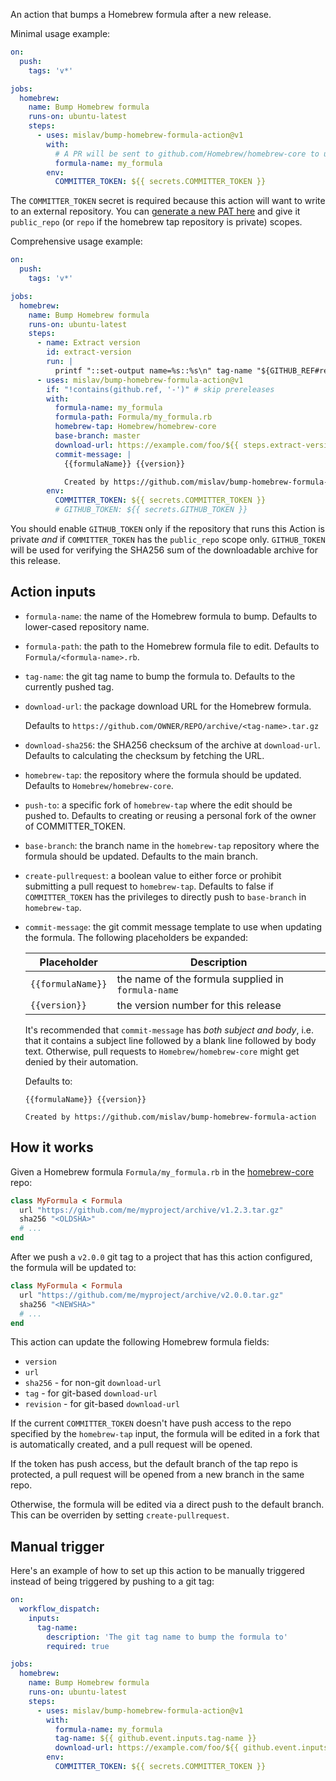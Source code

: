 An action that bumps a Homebrew formula after a new release.

Minimal usage example:

```yml
on:
  push:
    tags: 'v*'

jobs:
  homebrew:
    name: Bump Homebrew formula
    runs-on: ubuntu-latest
    steps:
      - uses: mislav/bump-homebrew-formula-action@v1
        with:
          # A PR will be sent to github.com/Homebrew/homebrew-core to update this formula:
          formula-name: my_formula
        env:
          COMMITTER_TOKEN: ${{ secrets.COMMITTER_TOKEN }}
```

The `COMMITTER_TOKEN` secret is required because this action will want to write
to an external repository. You can [generate a new PAT
here](https://github.com/settings/tokens) and give it `public_repo` (or `repo`
if the homebrew tap repository is private) scopes.

Comprehensive usage example:

```yml
on:
  push:
    tags: 'v*'

jobs:
  homebrew:
    name: Bump Homebrew formula
    runs-on: ubuntu-latest
    steps:
      - name: Extract version
        id: extract-version
        run: |
          printf "::set-output name=%s::%s\n" tag-name "${GITHUB_REF#refs/tags/}"
      - uses: mislav/bump-homebrew-formula-action@v1
        if: "!contains(github.ref, '-')" # skip prereleases
        with:
          formula-name: my_formula
          formula-path: Formula/my_formula.rb
          homebrew-tap: Homebrew/homebrew-core
          base-branch: master
          download-url: https://example.com/foo/${{ steps.extract-version.outputs.tag-name }}.tar.gz
          commit-message: |
            {{formulaName}} {{version}}

            Created by https://github.com/mislav/bump-homebrew-formula-action
        env:
          COMMITTER_TOKEN: ${{ secrets.COMMITTER_TOKEN }}
          # GITHUB_TOKEN: ${{ secrets.GITHUB_TOKEN }}
```

You should enable `GITHUB_TOKEN` only if the repository that runs this Action is
private _and_ if `COMMITTER_TOKEN` has the `public_repo` scope only.
`GITHUB_TOKEN` will be used for verifying the SHA256 sum of the downloadable
archive for this release.


## Action inputs

* `formula-name`: the name of the Homebrew formula to bump. Defaults to
  lower-cased repository name.

* `formula-path`: the path to the Homebrew formula file to edit. Defaults to
  `Formula/<formula-name>.rb`.

* `tag-name`: the git tag name to bump the formula to. Defaults to the
  currently pushed tag.

* `download-url`: the package download URL for the Homebrew formula.

  Defaults to `https://github.com/OWNER/REPO/archive/<tag-name>.tar.gz`

* `download-sha256`: the SHA256 checksum of the archive at `download-url`.
  Defaults to calculating the checksum by fetching the URL.

* `homebrew-tap`: the repository where the formula should be updated. Defaults
  to `Homebrew/homebrew-core`.

* `push-to`: a specific fork of `homebrew-tap` where the edit should be pushed to. Defaults to creating or reusing a personal fork of the owner of COMMITTER_TOKEN.

* `base-branch`: the branch name in the `homebrew-tap` repository where the
  formula should be updated. Defaults to the main branch.

* `create-pullrequest`: a boolean value to either force or prohibit submitting
  a pull request to `homebrew-tap`. Defaults to false if `COMMITTER_TOKEN` has
  the privileges to directly push to `base-branch` in `homebrew-tap`.

* `commit-message`: the git commit message template to use when updating the
  formula. The following placeholders be expanded:

  | Placeholder       | Description                                        |
  | ----------------- | -------------------------------------------------- |
  | `{{formulaName}}` | the name of the formula supplied in `formula-name` |
  | `{{version}}`     | the version number for this release                |

  It's recommended that `commit-message` has _both subject and body_, i.e. that
  it contains a subject line followed by a blank line followed by body text.
  Otherwise, pull requests to `Homebrew/homebrew-core` might get denied by
  their automation.

  Defaults to:
  ```
  {{formulaName}} {{version}}

  Created by https://github.com/mislav/bump-homebrew-formula-action
  ```


## How it works

Given a Homebrew formula `Formula/my_formula.rb` in the
[homebrew-core](https://github.com/Homebrew/homebrew-core) repo:

```rb
class MyFormula < Formula
  url "https://github.com/me/myproject/archive/v1.2.3.tar.gz"
  sha256 "<OLDSHA>"
  # ...
end
```

After we push a `v2.0.0` git tag to a project that has this action configured,
the formula will be updated to:

```rb
class MyFormula < Formula
  url "https://github.com/me/myproject/archive/v2.0.0.tar.gz"
  sha256 "<NEWSHA>"
  # ...
end
```

This action can update the following Homebrew formula fields:

- `version`
- `url`
- `sha256` - for non-git `download-url`
- `tag` - for git-based `download-url`
- `revision` - for git-based `download-url`

If the current `COMMITTER_TOKEN` doesn't have push access to the repo specified
by the `homebrew-tap` input, the formula will be edited in a fork that is
automatically created, and a pull request will be opened.

If the token has push access, but the default branch of the tap repo is
protected, a pull request will be opened from a new branch in the same repo.

Otherwise, the formula will be edited via a direct push to the default branch.
This can be overriden by setting `create-pullrequest`.


## Manual trigger

Here's an example of how to set up this action to be manually triggered instead
of being triggered by pushing to a git tag:

```yml
on:
  workflow_dispatch:
    inputs:
      tag-name:
        description: 'The git tag name to bump the formula to'
        required: true

jobs:
  homebrew:
    name: Bump Homebrew formula
    runs-on: ubuntu-latest
    steps:
      - uses: mislav/bump-homebrew-formula-action@v1
        with:
          formula-name: my_formula
          tag-name: ${{ github.event.inputs.tag-name }}
          download-url: https://example.com/foo/${{ github.event.inputs.tag-name }}.tar.gz
        env:
          COMMITTER_TOKEN: ${{ secrets.COMMITTER_TOKEN }}
```
